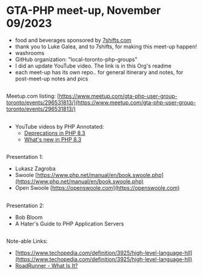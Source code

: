 # GTA-PHP meet-up, November 09/2023

- food and beverages sponsored by [7shifts.com](https://www.7shifts.com)
- thank you to Luke Galea, and to 7shifts, for making this meet-up happen!
- washrooms
- GitHub organization: "local-toronto-php-groups"
- I did an update YouTube video. The link is in this Org's readme
- each meet-up has its own repo.. for general itinerary and notes, for post-meet-up notes and pics

##
Meetup.com listing: [https://www.meetup.com/gta-php-user-group-toronto/events/296531813/](https://www.meetup.com/gta-php-user-group-toronto/events/296531813/)

## 
- YouTube videos by PHP Annotated:
  - [Deprecations in PHP 8.3](https://www.youtube.com/watch?v=mGf_ShkSdmE)
  - [What's new in PHP 8.3](https://www.youtube.com/watch?v=nJFsD0bnlTI)
  
##
Presentation 1:
- Lukasz Zagroba
- Swoole [https://www.php.net/manual/en/book.swoole.php](https://www.php.net/manual/en/book.swoole.php)
- Open Swoole [https://openswoole.com](https://openswoole.com)

##
Presentation 2:
- Bob Bloom
- A Hater's Guide to PHP Application Servers

##
Note-able Links:
- [https://www.techopedia.com/definition/3925/high-level-language-hll](https://www.techopedia.com/definition/3925/high-level-language-hll)
- [RoadRunner - What Is It?](https://roadrunner.dev/docs/intro-about/current/en)

